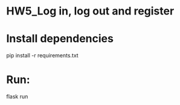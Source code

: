 # HW5_Log in, log out and register
 
# Install dependencies
pip install -r requirements.txt

# Run:
flask run
